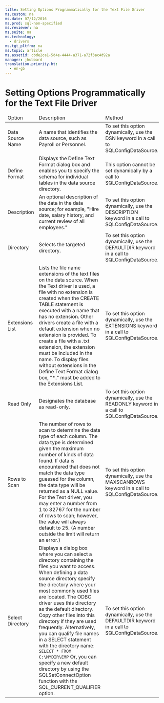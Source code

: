 ```yaml
---
title: Setting Options Programmatically for the Text File Driver
ms.custom: na
ms.date: 07/12/2016
ms.prod: sql-non-specified
ms.reviewer: na
ms.suite: na
ms.technology: 
  - drivers
ms.tgt_pltfrm: na
ms.topic: article
ms.assetid: cbde2ca1-5d4e-4444-a371-a72f3ac4d92a
manager: jhubbard
translation.priority.ht: 
  - en-gb
---
```

# Setting Options Programmatically for the Text File Driver
<?xml version="1.0" encoding="utf-8"?>
<developerConceptualDocument xmlns="http://ddue.schemas.microsoft.com/authoring/2003/5" xmlns:xlink="http://www.w3.org/1999/xlink" xmlns:xsi="http://www.w3.org/2001/XMLSchema-instance" xsi:schemaLocation="http://ddue.schemas.microsoft.com/authoring/2003/5 http://dduestorage.blob.core.windows.net/ddueschema/developer.xsd">
  <introduction>
    <table xmlns:caps="http://schemas.microsoft.com/build/caps/2013/11">
      <thead>
        <tr>
          <TD>
            <para>Option</para>
          </TD>
          <TD>
            <para>Description</para>
          </TD>
          <TD>
            <para>Method</para>
          </TD>
        </tr>
      </thead>
      <tbody>
        <tr>
          <TD>
            <para>Data Source Name</para>
          </TD>
          <TD>
            <para>A name that identifies the data source, such as Payroll or Personnel.</para>
          </TD>
          <TD>
            <para>To set this option dynamically, use the <legacyBold>DSN</legacyBold> keyword in a call to <legacyLink xlink:href="c505d36e-1e72-47b2-a9e5-e4926b408468">SQLConfigDataSource</legacyLink>.</para>
          </TD>
        </tr>
        <tr>
          <TD>
            <para>Define Format</para>
          </TD>
          <TD>
            <para>Displays the <legacyBold>Define Text Format</legacyBold> dialog box and enables you to specify the schema for individual tables in the data source directory.</para>
          </TD>
          <TD>
            <para>This option cannot be set dynamically by a call to <legacyLink xlink:href="c505d36e-1e72-47b2-a9e5-e4926b408468">SQLConfigDataSource</legacyLink>.</para>
          </TD>
        </tr>
        <tr>
          <TD>
            <para>Description</para>
          </TD>
          <TD>
            <para>An optional description of the data in the data source; for example, "Hire date, salary history, and current review of all employees."</para>
          </TD>
          <TD>
            <para>To set this option dynamically, use the <legacyBold>DESCRIPTION</legacyBold> keyword in a call to <legacyLink xlink:href="c505d36e-1e72-47b2-a9e5-e4926b408468">SQLConfigDataSource</legacyLink>.</para>
          </TD>
        </tr>
        <tr>
          <TD>
            <para>Directory</para>
          </TD>
          <TD>
            <para>Selects the targeted directory.</para>
          </TD>
          <TD>
            <para>To set this option dynamically, use the <legacyBold>DEFAULTDIR</legacyBold> keyword in a call to <legacyLink xlink:href="c505d36e-1e72-47b2-a9e5-e4926b408468">SQLConfigDataSource</legacyLink>.</para>
          </TD>
        </tr>
        <tr>
          <TD>
            <para>Extensions List</para>
          </TD>
          <TD>
            <para>Lists the file name extensions of the text files on the data source. When the Text driver is used, a file with no extension is created when the CREATE TABLE statement is executed with a name that has no extension. Other drivers create a file with a default extension when no extension is provided. To create a file with a .txt extension, the extension must be included in the name. To display files without extensions in the <legacyBold>Define Text Format</legacyBold> dialog box, "*." must be added to the Extensions List.</para>
          </TD>
          <TD>
            <para>To set this option dynamically, use the <legacyBold>EXTENSIONS</legacyBold> keyword in a call to <legacyLink xlink:href="c505d36e-1e72-47b2-a9e5-e4926b408468">SQLConfigDataSource</legacyLink>.</para>
          </TD>
        </tr>
        <tr>
          <TD>
            <para>Read Only</para>
          </TD>
          <TD>
            <para>Designates the database as read-only.</para>
          </TD>
          <TD>
            <para>To set this option dynamically, use the <legacyBold>READONLY</legacyBold> keyword in a call to <legacyLink xlink:href="c505d36e-1e72-47b2-a9e5-e4926b408468">SQLConfigDataSource</legacyLink>.</para>
          </TD>
        </tr>
        <tr>
          <TD>
            <para>Rows to Scan</para>
          </TD>
          <TD>
            <para>The number of rows to scan to determine the data type of each column. The data type is determined given the maximum number of kinds of data found. If data is encountered that does not match the data type guessed for the column, the data type will be returned as a NULL value.</para>
            <para>For the Text driver, you may enter a number from 1 to 32767 for the number of rows to scan; however, the value will always default to 25. (A number outside the limit will return an error.)</para>
          </TD>
          <TD>
            <para>To set this option dynamically, use the <legacyBold>MAXSCANROWS</legacyBold> keyword in a call to <legacyLink xlink:href="c505d36e-1e72-47b2-a9e5-e4926b408468">SQLConfigDataSource</legacyLink>.</para>
          </TD>
        </tr>
        <tr>
          <TD>
            <para>Select Directory</para>
          </TD>
          <TD>
            <para>Displays a dialog box where you can select a directory containing the files you want to access.</para>
            <para>When defining a data source directory specify the directory where your most commonly used files are located. The ODBC driver uses this directory as the default directory. Copy other files into this directory if they are used frequently. Alternatively, you can qualify file names in a SELECT statement with the directory name:</para>
            <code>SELECT * FROM C:\MYDIR\EMP</code>
            <para>Or, you can specify a new default directory by using the <legacyBold>SQLSetConnectOption</legacyBold> function with the SQL_CURRENT_QUALIFIER option.</para>
          </TD>
          <TD>
            <para>To set this option dynamically, use the <legacyBold>DEFAULTDIR</legacyBold> keyword in a call to <legacyLink xlink:href="c505d36e-1e72-47b2-a9e5-e4926b408468">SQLConfigDataSource</legacyLink>.</para>
          </TD>
        </tr>
      </tbody>
    </table>
  </introduction>
  <relatedTopics />
</developerConceptualDocument>
